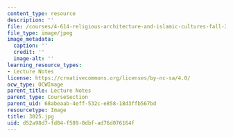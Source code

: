 ```yaml
---
content_type: resource
description: ''
file: /courses/4-614-religious-architecture-and-islamic-cultures-fall-2002/d52a98d7fd84f5890dbfad76d076164f_3025.jpg
file_type: image/jpeg
image_metadata:
  caption: ''
  credit: ''
  image-alt: ''
learning_resource_types:
- Lecture Notes
license: https://creativecommons.org/licenses/by-nc-sa/4.0/
ocw_type: OCWImage
parent_title: Lecture Notes
parent_type: CourseSection
parent_uid: 68abeaab-4eff-532c-e858-18d3ffb567bd
resourcetype: Image
title: 3025.jpg
uid: d52a98d7-fd84-f589-0dbf-ad76d076164f
---
```


